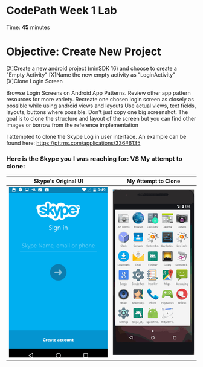 # CodePath Week 1 Lab
Time: **45** minutes
# Objective: Create New Project
[X]Create a new android project (minSDK 16) and choose to create a "Empty Activity"
[X]Name the new empty activity as "LoginActivity"
[X]Clone Login Screen

Browse Login Screens on Android App Patterns. Review other app pattern resources for more variety.
Recreate one chosen login screen as closely as possible while using android views and layouts
Use actual views, text fields, layouts, buttons where possible. Don't just copy one big screenshot.
The goal is to clone the structure and layout of the screen but you can find other images or borrow from the reference implementation

I attempted to clone the Skype Log in user interface. An example can be found here:
https://pttrns.com/applications/336#6135

### Here is the Skype you I was reaching for:             VS   My attempt to clone:

 Skype's Original UI       |  My Attempt to Clone
:-------------------------:|:-------------------------:
![](https://github.com/tyrone8980/Skype_UI_Practice/blob/master/skypeorhiginal.PNG)  |  ![](https://github.com/tyrone8980/Skype_UI_Practice/blob/master/skype_presentation.gif)






